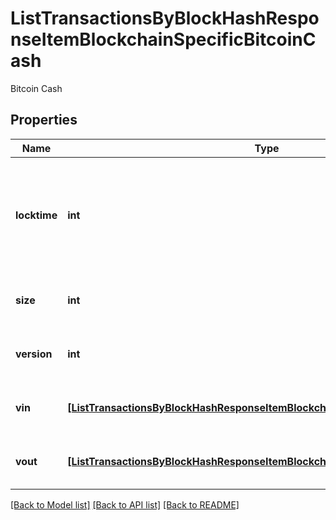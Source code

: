 # ListTransactionsByBlockHashResponseItemBlockchainSpecificBitcoinCash

Bitcoin Cash

## Properties
Name | Type | Description | Notes
------------ | ------------- | ------------- | -------------
**locktime** | **int** | Represents the time at which a particular transaction can be added to the blockchain. | 
**size** | **int** | Represents the total size of this transaction. | 
**version** | **int** | Represents transaction version number. | 
**vin** | [**[ListTransactionsByBlockHashResponseItemBlockchainSpecificBitcoinCashVin]**](ListTransactionsByBlockHashResponseItemBlockchainSpecificBitcoinCashVin.md) | Represents the transaction inputs. | 
**vout** | [**[ListTransactionsByBlockHashResponseItemBlockchainSpecificBitcoinCashVout]**](ListTransactionsByBlockHashResponseItemBlockchainSpecificBitcoinCashVout.md) | Represents the transaction outputs. | 

[[Back to Model list]](../README.md#documentation-for-models) [[Back to API list]](../README.md#documentation-for-api-endpoints) [[Back to README]](../README.md)


